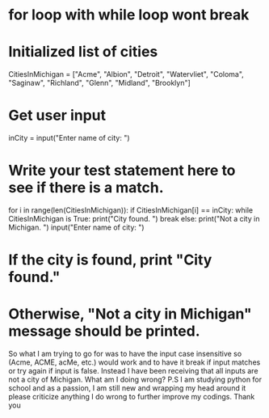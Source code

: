 
# for loop with while loop wont break

# Initialized list of cities
CitiesInMichigan = ["Acme", "Albion", "Detroit", "Watervliet", "Coloma", "Saginaw", "Richland", "Glenn", "Midland",
                    "Brooklyn"]

# Get user input
inCity = input("Enter name of city: ")

# Write your test statement here to see if there is a match.
for i in range(len(CitiesInMichigan)):
    if CitiesInMichigan[i] == inCity:
        while CitiesInMichigan is True:
            print("City found. ")
            break
        else:
            print("Not a city in Michigan. ")
            input("Enter name of city: ")



# If the city is found, print "City found."

# Otherwise, "Not a city in Michigan" message should be printed.

So what I am trying to go for was to have the input case insensitive so (Acme, ACME, acMe, etc.) would work
and to have it break if input matches or try again if input is false.
Instead I have been receiving that all inputs are not a city of Michigan.
What am I doing wrong?
P.S I am studying python for school and as a passion, I am still new and wrapping my head around it please criticize anything I do wrong to further improve my codings.
Thank you

        